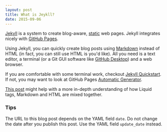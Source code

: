 ```yaml
---
layout: post
title: What is Jeykll?
date: 2015-09-06
---
```


[Jekyll](http://jekyllrb.com/) is a system to create blog-aware, [static](https://en.wikipedia.org/wiki/Static_web_page) web pages. Jekyll integrates nicely with [GitHub Pages](https://pages.github.com/). 

Using Jekyll, you can quickly create blog posts using [Markdown](http://daringfireball.net/projects/markdown/) instead of HTML (in fact, you can still use HTML is you'd like). All you need is a text editor, a terminal (or a Git GUI software like [GitHub Desktop](https://desktop.github.com/)) and a web browser.

If you are comfortable with some terminal work, checkout [Jekyll Quickstart](http://jekyllrb.com/docs/quickstart/). If not, you may want to look at GitHub Pages [Automatic Generator](https://pages.github.com/).

[This post](http://www.perfectlyrandom.org/2014/06/29/getting-around-with-liquid-markdown-javascript-html/) might help with a more in-depth understanding of how Liquid tags, Markdown and HTML are mixed together.


### Tips

The URL to this blog post depends on the YAML field `date`. Do not change the date after you publish this post. Use the YAML field `update_date` instead.

